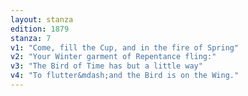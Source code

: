 ```yaml
---
layout: stanza
edition: 1879
stanza: 7
v1: "Come, fill the Cup, and in the fire of Spring"
v2: "Your Winter garment of Repentance fling:"
v3: "The Bird of Time has but a little way"
v4: "To flutter&mdash;and the Bird is on the Wing."
---
```

